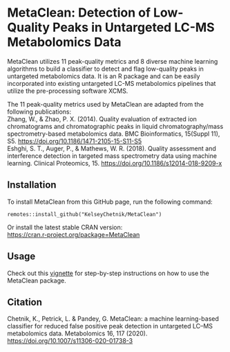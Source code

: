 # **MetaClean**: Detection of Low-Quality Peaks in Untargeted LC-MS Metabolomics Data
MetaClean utilizes 11 peak-quality metrics and 8 diverse machine learning algorithms to build a classifier to detect and flag low-quality peaks in untargeted metabolomics data. It is an R package and can be easily incorporated into existing untargeted LC-MS metabolomics pipelines that utilize the pre-processing software XCMS.

The 11 peak-quality metrics used by MetaClean are adapted from the following publications: <br />
Zhang, W., & Zhao, P. X. (2014). Quality evaluation of extracted ion chromatograms and chromatographic peaks in liquid chromatography/mass spectrometry-based metabolomics data. BMC Bioinformatics, 15(Suppl 11), S5. https://doi.org/10.1186/1471-2105-15-S11-S5 <br />
Eshghi, S. T., Auger, P., & Mathews, W. R. (2018). Quality assessment and interference detection in targeted mass spectrometry data using machine learning. Clinical Proteomics, 15. https://doi.org/10.1186/s12014-018-9209-x


## Installation
To install MetaClean from this GitHub page, run the following command:
```
remotes::install_github("KelseyChetnik/MetaClean")
```

Or install the latest stable CRAN version: <br />
https://cran.r-project.org/package=MetaClean


## Usage
Check out this [vignette](https://github.com/KelseyChetnik/MetaClean/blob/master/vignettes/MetaClean_WalkThrough.Rmd) for step-by-step instructions on how to use the MetaClean package.


## Citation
Chetnik, K., Petrick, L. & Pandey, G. MetaClean: a machine learning-based classifier for reduced false positive peak detection in untargeted LC–MS metabolomics data. Metabolomics 16, 117 (2020). https://doi.org/10.1007/s11306-020-01738-3
